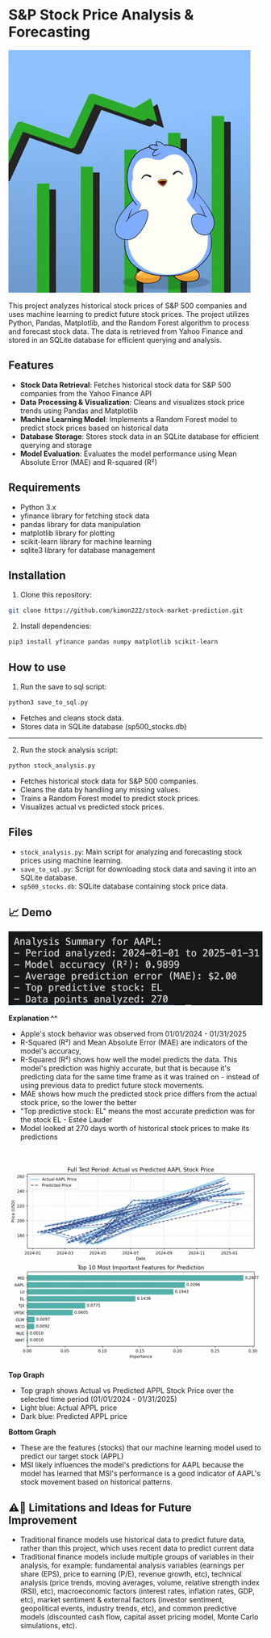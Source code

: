 # S&P Stock Price Analysis & Forecasting 

![Penguin cartoon with stocks chart](./assets/stocks.gif)

This project analyzes historical stock prices of S&P 500 companies and uses machine learning to predict future stock prices. The project utilizes Python, Pandas, Matplotlib, and the Random Forest algorithm to process and forecast stock data. The data is retrieved from Yahoo Finance and stored in an SQLite database for efficient querying and analysis.

## Features
- **Stock Data Retrieval**: Fetches historical stock data for S&P 500 companies from the Yahoo Finance API
- **Data Processing & Visualization**: Cleans and visualizes stock price trends using Pandas and Matplotlib
- **Machine Learning Model**: Implements a Random Forest model to predict stock prices based on historical data
- **Database Storage**: Stores stock data in an SQLite database for efficient querying and storage
- **Model Evaluation**: Evaluates the model performance using Mean Absolute Error (MAE) and R-squared (R²)

## Requirements 
- Python 3.x
- yfinance library for fetching stock data
- pandas library for data manipulation
- matplotlib library for plotting
- scikit-learn library for machine learning
- sqlite3 library for database management

## Installation 
1. Clone this repository: 
```bash
git clone https://github.com/kimon222/stock-market-prediction.git
```

2. Install dependencies: 
```bash
pip3 install yfinance pandas numpy matplotlib scikit-learn
```

## How to use   
1. Run the save to sql script:
```bash
python3 save_to_sql.py
```

- Fetches and cleans stock data.
- Stores data in SQLite database (sp500_stocks.db)

---

2. Run the stock analysis script:
```bash
python stock_analysis.py
```

- Fetches historical stock data for S&P 500 companies.
- Cleans the data by handling any missing values.
- Trains a Random Forest model to predict stock prices.
- Visualizes actual vs predicted stock prices.

## Files
- `stock_analysis.py`: Main script for analyzing and forecasting stock prices using machine learning.
- `save_to_sql.py`: Script for downloading stock data and saving it into an SQLite database.
- `sp500_stocks.db`: SQLite database containing stock price data.

## 📈 Demo
<p align="left">
  <img src="./assets/screenshots/screenshot1.png" alt="Analysis Summary for APPL" width="600">
</p>  

**Explanation ^^**
- Apple's stock behavior was observed from 01/01/2024 - 01/31/2025
- R-Squared (R²) and Mean Absolute Error (MAE) are indicators of the model's accuracy,
- R-Squared (R²) shows how well the model predicts the data. This model's prediction was highly accurate, but that is because it's predicting data for the same time frame as it was trained on - instead of using previous data to predict future stock movements. 
- MAE shows how much the predicted stock price differs from the actual stock price, so the lower the better
- "Top predictive stock: EL" means the most accurate prediction was for the stock EL - Estée Lauder
- Model looked at 270 days worth of historical stock prices to make its predictions

<br/>

<p align="left">
  <img src="./assets/screenshots/screenshot2.png" alt="Charts showing predicted vs actual stock behavior" width="600">
</p>  

**Top Graph**
- Top graph shows Actual vs Predicted APPL Stock Price over the selected time period (01/01/2024 - 01/31/2025)
- Light blue: Actual APPL price 
- Dark blue: Predicted APPL price 

**Bottom Graph**
- These are the features (stocks) that our machine learning model used to predict our target stock (APPL)
- MSI likely influences the model's predictions for AAPL because the model has learned that MSI's performance is a good indicator of AAPL's stock movement based on historical patterns.

## ⚠️🌱 Limitations and Ideas for Future Improvement 
- Traditional finance models use historical data to predict future data, rather than this project, which uses recent data to predict current data
- Traditional finance models include multiple groups of variables in their analysis, for example: fundamental analysis variables (earnings per share (EPS), price to earning (P/E), revenue growth, etc), technical analysis (price trends, moving averages, volume, relative strength index (RSI), etc), macroeconomic factors (interest rates, inflation rates, GDP, etc), market sentiment & external factors (investor sentiment, geopolitical events, industry trends, etc), and common predictive models (discounted cash flow, capital asset pricing model, Monte Carlo simulations, etc).  

